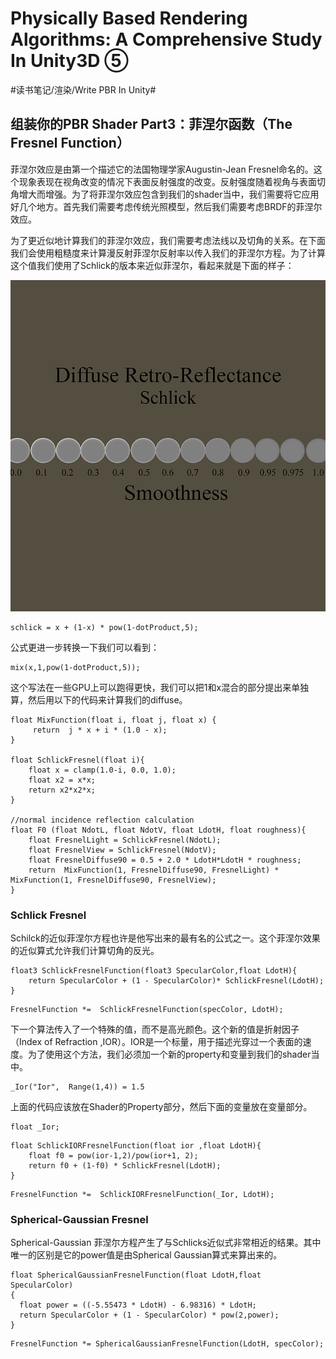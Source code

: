 # Physically Based Rendering Algorithms: A Comprehensive Study In Unity3D ⑤
#读书笔记/渲染/Write PBR In Unity#

## 组装你的PBR Shader Part3：菲涅尔函数（The Fresnel Function）
菲涅尔效应是由第一个描述它的法国物理学家Augustin-Jean Fresnel命名的。这个现象表现在视角改变的情况下表面反射强度的改变。反射强度随着视角与表面切角增大而增强。为了将菲涅尔效应包含到我们的shader当中，我们需要将它应用好几个地方。首先我们需要考虑传统光照模型，然后我们需要考虑BRDF的菲涅尔效应。

为了更近似地计算我们的菲涅尔效应，我们需要考虑法线以及切角的关系。在下面我们会使用粗糙度来计算漫反射菲涅尔反射率以传入我们的菲涅尔方程。为了计算这个值我们使用了Schlick的版本来近似菲涅尔，看起来就是下面的样子：

![](Physically%20Based%20Rendering%20Algorithms%20A%20Comprehensive%20Study%20In%20Unity3D%20%E2%91%A4/B852277E-DB22-4DAC-84DC-E381F7914BBC.png)

```
schlick = x + (1-x) * pow(1-dotProduct,5);
```

公式更进一步转换一下我们可以看到：

```
mix(x,1,pow(1-dotProduct,5));
```

这个写法在一些GPU上可以跑得更快，我们可以把1和x混合的部分提出来单独算，然后用以下的代码来计算我们的diffuse。

```
float MixFunction(float i, float j, float x) {
	 return  j * x + i * (1.0 - x);
}

float SchlickFresnel(float i){
    float x = clamp(1.0-i, 0.0, 1.0);
    float x2 = x*x;
    return x2*x2*x;
}

//normal incidence reflection calculation
float F0 (float NdotL, float NdotV, float LdotH, float roughness){
    float FresnelLight = SchlickFresnel(NdotL); 
    float FresnelView = SchlickFresnel(NdotV);
    float FresnelDiffuse90 = 0.5 + 2.0 * LdotH*LdotH * roughness;
    return  MixFunction(1, FresnelDiffuse90, FresnelLight) * MixFunction(1, FresnelDiffuse90, FresnelView);
}
```


### Schlick Fresnel
Schilck的近似菲涅尔方程也许是他写出来的最有名的公式之一。这个菲涅尔效果的近似算式允许我们计算切角的反光。
```
float3 SchlickFresnelFunction(float3 SpecularColor,float LdotH){
    return SpecularColor + (1 - SpecularColor)* SchlickFresnel(LdotH);
}
```
```
FresnelFunction *=  SchlickFresnelFunction(specColor, LdotH);
```

下一个算法传入了一个特殊的值，而不是高光颜色。这个新的值是折射因子（Index of Refraction ,IOR）。IOR是一个标量，用于描述光穿过一个表面的速度。为了使用这个方法，我们必须加一个新的property和变量到我们的shader当中。

```
_Ior("Ior",  Range(1,4)) = 1.5
```

上面的代码应该放在Shader的Property部分，然后下面的变量放在变量部分。

```
float _Ior;
```

```
float SchlickIORFresnelFunction(float ior ,float LdotH){
    float f0 = pow(ior-1,2)/pow(ior+1, 2);
    return f0 + (1-f0) * SchlickFresnel(LdotH);
}
```

```
FresnelFunction *=  SchlickIORFresnelFunction(_Ior, LdotH);
```

### Spherical-Gaussian Fresnel

Spherical-Gaussian 菲涅尔方程产生了与Schlicks近似式非常相近的结果。其中唯一的区别是它的power值是由Spherical Gaussian算式来算出来的。

```
float SphericalGaussianFresnelFunction(float LdotH,float SpecularColor)
{	
  float power = ((-5.55473 * LdotH) - 6.98316) * LdotH;
  return SpecularColor + (1 - SpecularColor) * pow(2,power);
}
```

```
FresnelFunction *= SphericalGaussianFresnelFunction(LdotH, specColor);
```





